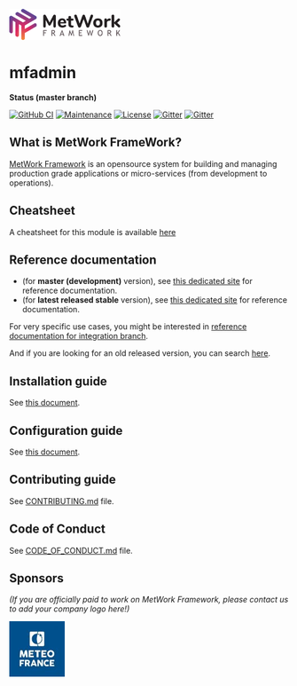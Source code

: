 [![logo](https://raw.githubusercontent.com/metwork-framework/resources/master/logos/metwork-white-logo-small.png)](http://www.metwork-framework.org)
# mfadmin

[//]: # (automatically generated from https://github.com/metwork-framework/github_organization_management/blob/master/common_files/README.md)

**Status (master branch)**

[![GitHub CI](https://github.com/metwork-framework/mfadmin/actions/workflows/ci.yml/badge.svg?branch=master)](https://github.com/metwork-framework/mfadmin/actions?query=workflow%3ACI+branch%3Amaster)
[![Maintenance](https://raw.githubusercontent.com/metwork-framework/resources/master/badges/maintained.svg)](https://github.com/metwork-framework/resources/blob/master/badges/maintained.svg)
[![License](https://github.com/metwork-framework/resources/blob/master/badges/bsd.svg)]()
[![Gitter](https://github.com/metwork-framework/resources/blob/master/badges/community-en.svg)](https://gitter.im/metwork-framework/community-en?utm_source=badge&utm_medium=badge&utm_campaign=pr-badge)
[![Gitter](https://github.com/metwork-framework/resources/blob/master/badges/community-fr.svg)](https://gitter.im/metwork-framework/community-fr?utm_source=badge&utm_medium=badge&utm_campaign=pr-badge)



## What is MetWork FrameWork?

[MetWork Framework](https://metwork-framework.org) is an opensource system
for building and managing production grade applications or micro-services
(from development to operations).







## Cheatsheet

A cheatsheet for this module is available [here](https://metwork-framework.org/pub/metwork/continuous_integration/docs/master/mfadmin/800-cheatsheet/)



## Reference documentation

- (for **master (development)** version), see [this dedicated site](http://metwork-framework.org/pub/metwork/continuous_integration/docs/master/mfadmin/) for reference documentation.
- (for **latest released stable** version), see [this dedicated site](http://metwork-framework.org/pub/metwork/releases/docs/stable/mfadmin/) for reference documentation.

For very specific use cases, you might be interested in
[reference documentation for integration branch](http://metwork-framework.org/pub/metwork/continuous_integration/docs/integration/mfadmin/).

And if you are looking for an old released version, you can search [here](http://metwork-framework.org/pub/metwork/releases/docs/).




## Installation guide

See [this document](https://metwork-framework.org/pub/metwork/continuous_integration/docs/master/mfadmin/100-installation_guide/).


## Configuration guide

See [this document](https://metwork-framework.org/pub/metwork/continuous_integration/docs/master/mfadmin/300-configuration_guide/).



## Contributing guide

See [CONTRIBUTING.md](CONTRIBUTING.md) file.



## Code of Conduct

See [CODE_OF_CONDUCT.md](CODE_OF_CONDUCT.md) file.



## Sponsors

*(If you are officially paid to work on MetWork Framework, please contact us to add your company logo here!)*

[![logo](https://raw.githubusercontent.com/metwork-framework/resources/master/sponsors/meteofrance-small.jpeg)](http://www.meteofrance.com)
